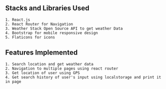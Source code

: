 ## Stacks and Libraries Used

	1. React.js
	2. React Router for Navigation
	3. Weather Stack Open Source API to get weather Data
	4. Bootstrap for mobile responsive design
	5. Flaticons for icons

## Features Implemented

	1. Search location and get weather data
	2. Navigation to multiple pages using react router
	3. Get location of user using GPS
	4. Get search history of user's input using localstorage and print it in page
